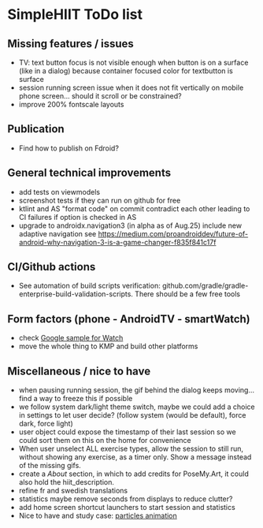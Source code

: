 # SimpleHIIT ToDo list

## Missing features / issues
* TV: text button focus is not visible enough when button is on a surface (like in a dialog) because
  container focused color for textbutton is surface
* session running screen issue when it does not fit vertically on mobile phone screen... should it
  scroll or be constrained?
* improve 200% fontscale layouts

## Publication
* Find how to publish on Fdroid?

## General technical improvements
* add tests on viewmodels
* screenshot tests if they can run on github for free
* ktlint and AS "format code" on commit contradict each other leading to CI failures if option is checked in AS
* upgrade to androidx.navigation3 (in alpha as of Aug.25) include new adaptive navigation
  see https://medium.com/proandroiddev/future-of-android-why-navigation-3-is-a-game-changer-f835f841c17f

## CI/Github actions
* See automation of build scripts verification:
  github.com/gradle/gradle-enterprise-build-validation-scripts. There should be a few free tools

## Form factors (phone - AndroidTV - smartWatch)
* check [Google sample for Watch](https://github.com/android/wear-os-samples/tree/main/WearVerifyRemoteApp)
* move the whole thing to KMP and build other platforms

## Miscellaneous / nice to have
* when pausing running session, the gif behind the dialog keeps moving... find a way to freeze this
  if possible
* we follow system dark/light theme switch, maybe we could add a choice in settings to let user
  decide? (follow system (would be default), force dark, force light)
* user object could expose the timestamp of their last session so we could sort them on this on the home for convenience
* When user unselect ALL exercise types, allow the session to still run, without showing any
  exercise, as a timer only. Show a message instead of the missing gifs.
* create a _About_ section, in which to add credits for PoseMy.Art, it could also hold the
  hiit_description.
* refine fr and swedish translations
* statistics maybe remove seconds from displays to reduce clutter?
* add home screen shortcut launchers to start session and statistics
* Nice to have and study
  case: [particles animation](https://proandroiddev.com/creating-a-particle-explosion-animation-in-jetpack-compose-4ee42022bbfa)

